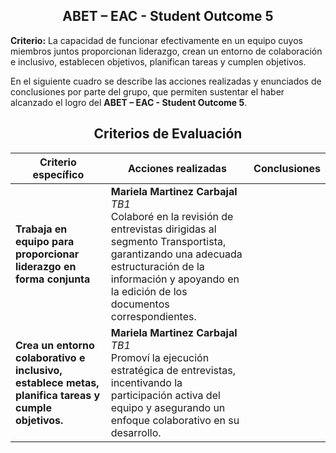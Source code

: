 <div align="center">

## ABET – EAC - Student Outcome 5
</div>

**Criterio:** La capacidad de funcionar efectivamente en un equipo cuyos miembros juntos proporcionan liderazgo, crean un entorno de colaboración e inclusivo, establecen objetivos, planifican tareas y cumplen objetivos. 
 
En el siguiente cuadro se describe las acciones realizadas y enunciados de conclusiones por parte del grupo, que permiten sustentar el haber alcanzado el logro del **ABET – EAC - Student Outcome 5**.

<div align="center">

<h2>Criterios de Evaluación</h2>

<table>
  <thead>
    <tr>
      <th>Criterio específico</th>
      <th>Acciones realizadas</th>
      <th>Conclusiones</th>
    </tr>
  </thead>
  <tbody>
    <tr>
      <td><strong>Trabaja en equipo para proporcionar liderazgo en forma conjunta</strong></td>
      <td><b>Mariela Martinez Carbajal</b> <br>
      <i>TB1</i> <br>
      Colaboré en la revisión de entrevistas dirigidas al segmento Transportista, garantizando una adecuada estructuración de la información y apoyando en la edición de los documentos correspondientes.<br>
      </td>
      <td></td>
    </tr>
    <tr>
      <td><strong>Crea un entorno colaborativo e inclusivo, establece metas, planifica tareas y cumple objetivos.</strong></td>
      <td><b>Mariela Martinez Carbajal</b> <br>
      <i>TB1</i> <br>
       Promoví la ejecución estratégica de entrevistas, incentivando la participación activa del equipo y asegurando un enfoque colaborativo en su desarrollo.</td>
      <td></td>
    </tr>
  </tbody>
</table>

</div>
